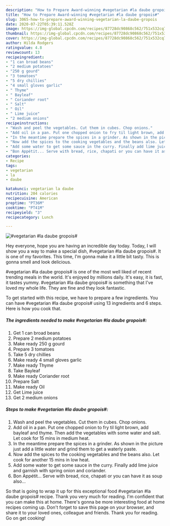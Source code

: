```yaml
---
description: "How to Prepare Award-winning #vegetarian #la daube gropois#"
title: "How to Prepare Award-winning #vegetarian #la daube gropois#"
slug: 3065-how-to-prepare-award-winning-vegetarian-la-daube-gropois
date: 2020-07-22T05:39:11.528Z
image: https://img-global.cpcdn.com/recipes/87728dc90868c562/751x532cq70/vegetarian-la-daube-gropois-recipe-main-photo.jpg
thumbnail: https://img-global.cpcdn.com/recipes/87728dc90868c562/751x532cq70/vegetarian-la-daube-gropois-recipe-main-photo.jpg
cover: https://img-global.cpcdn.com/recipes/87728dc90868c562/751x532cq70/vegetarian-la-daube-gropois-recipe-main-photo.jpg
author: Hilda Rodgers
ratingvalue: 4.8
reviewcount: 13
recipeingredient:
- "1 can broad beans"
- "2 medium potatoes"
- "250 g gourd"
- "3 tomatoes"
- "5 dry chillies"
- "4 small gloves garlic"
- " Thyme"
- " Bayleaf"
- " Coriander root"
- " Salt"
- " Oil"
- " Lime juice"
- "2 medium onions"
recipeinstructions:
- "Wash and peel the vegetables. Cut them in cubes. Chop onions."
- "Add oil in a pan. Put one chopped onion to fry til light brown, add bayleaf and thyme. Then add the vegetables with some water and salt. Let cook for 15 mins in medium heat."
- "In the meantime prepare the spices in a grinder. As shown in the picture just add a little water and grind them to get a waterly paste."
- "Now add the spices to the cooking vegetables and the beans also. Let cook for another 15 mins in low heat."
- "Add some water to get some sauce in the curry. Finally add lime juice and garnish with spring onion and coriander."
- "Bon Appétit... Serve with bread, rice, chapati or you can have it as soup also..."
categories:
- Recipe
tags:
- vegetarian
- la
- daube

katakunci: vegetarian la daube 
nutrition: 204 calories
recipecuisine: American
preptime: "PT36M"
cooktime: "PT41M"
recipeyield: "3"
recipecategory: Lunch

---
```



![#vegetarian #la daube gropois#](https://img-global.cpcdn.com/recipes/87728dc90868c562/751x532cq70/vegetarian-la-daube-gropois-recipe-main-photo.jpg)

Hey everyone, hope you are having an incredible day today. Today, I will show you a way to make a special dish, #vegetarian #la daube gropois#. It is one of my favorites. This time, I'm gonna make it a little bit tasty. This is gonna smell and look delicious.



#vegetarian #la daube gropois# is one of the most well liked of recent trending meals in the world. It's enjoyed by millions daily. It's easy, it is fast, it tastes yummy. #vegetarian #la daube gropois# is something that I've loved my whole life. They are fine and they look fantastic.


To get started with this recipe, we have to prepare a few ingredients. You can have #vegetarian #la daube gropois# using 13 ingredients and 6 steps. Here is how you cook that.

<!--inarticleads1-->

##### The ingredients needed to make #vegetarian #la daube gropois#:

1. Get 1 can broad beans
1. Prepare 2 medium potatoes
1. Make ready 250 g gourd
1. Prepare 3 tomatoes
1. Take 5 dry chillies
1. Make ready 4 small gloves garlic
1. Make ready  Thyme
1. Take  Bayleaf
1. Make ready  Coriander root
1. Prepare  Salt
1. Make ready  Oil
1. Get  Lime juice
1. Get 2 medium onions




<!--inarticleads2-->

##### Steps to make #vegetarian #la daube gropois#:

1. Wash and peel the vegetables. Cut them in cubes. Chop onions.
1. Add oil in a pan. Put one chopped onion to fry til light brown, add bayleaf and thyme. Then add the vegetables with some water and salt. Let cook for 15 mins in medium heat.
1. In the meantime prepare the spices in a grinder. As shown in the picture just add a little water and grind them to get a waterly paste.
1. Now add the spices to the cooking vegetables and the beans also. Let cook for another 15 mins in low heat.
1. Add some water to get some sauce in the curry. Finally add lime juice and garnish with spring onion and coriander.
1. Bon Appétit... Serve with bread, rice, chapati or you can have it as soup also...




So that is going to wrap it up for this exceptional food #vegetarian #la daube gropois# recipe. Thank you very much for reading. I'm confident that you can make this at home. There's gonna be more interesting food at home recipes coming up. Don't forget to save this page on your browser, and share it to your loved ones, colleague and friends. Thank you for reading. Go on get cooking!
